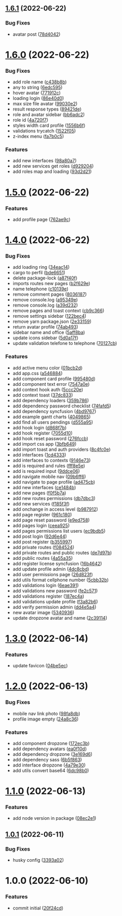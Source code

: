 ## [1.6.1](https://github.com/iksolution/origem-ppm-ui/compare/v1.6.0...v1.6.1) (2022-06-22)


### Bug Fixes

* avatar post ([78d4042](https://github.com/iksolution/origem-ppm-ui/commit/78d40424280de6de726f01353faeb1080e4f14fe))

# [1.6.0](https://github.com/iksolution/origem-ppm-ui/compare/v1.5.0...v1.6.0) (2022-06-22)


### Bug Fixes

* add role name ([c438b8b](https://github.com/iksolution/origem-ppm-ui/commit/c438b8b257ec2deb51d09086f3ebe15b35ab6ae9))
* any to string ([6edc595](https://github.com/iksolution/origem-ppm-ui/commit/6edc5957a2af273804b01655e3de1be089093a49))
* hover avatar ([771912c](https://github.com/iksolution/origem-ppm-ui/commit/771912c6fd403dda84a25d57b1355cb6383972ce))
* loading login ([86e40d0](https://github.com/iksolution/origem-ppm-ui/commit/86e40d0972e3d8de51c3b7f2f8b148a0125353b1))
* max size file avatar ([99030e2](https://github.com/iksolution/origem-ppm-ui/commit/99030e278a6f41ef4860d30f8291ad28cef0545f))
* result response types ([89421de](https://github.com/iksolution/origem-ppm-ui/commit/89421de9526853f799a13b8f6d1c9e49729ab369))
* role and avatar sidebar ([bb6adc2](https://github.com/iksolution/origem-ppm-ui/commit/bb6adc21db133b69b08671aa43fd7c62427e3abf))
* role id ([4a720f7](https://github.com/iksolution/origem-ppm-ui/commit/4a720f7959d5f3b2f25fdd0ee6cb0eaf33f5564d))
* styles width card profile ([1556b6f](https://github.com/iksolution/origem-ppm-ui/commit/1556b6f68c56f8c115198656324eda2ceef8c0c4))
* validations trycatch ([1522f05](https://github.com/iksolution/origem-ppm-ui/commit/1522f0555780411bf4fa56076992d714dc0721df))
* z-index menu ([fa7b0c5](https://github.com/iksolution/origem-ppm-ui/commit/fa7b0c52421075809e23e342c23fdf256b251e87))


### Features

* add new interfaces ([98a80a7](https://github.com/iksolution/origem-ppm-ui/commit/98a80a7d97dea05f73fd350f827ad380b700b6d2))
* add new services get roles ([d929204](https://github.com/iksolution/origem-ppm-ui/commit/d929204eb45dc49e444564d9340507434a5063cd))
* add roles map and loading ([93d2d21](https://github.com/iksolution/origem-ppm-ui/commit/93d2d21a380bf85bae5b6b5ecccc21f94e506e5e))

# [1.5.0](https://github.com/iksolution/origem-ppm-ui/compare/v1.4.0...v1.5.0) (2022-06-22)


### Features

* add profile page ([762ae9c](https://github.com/iksolution/origem-ppm-ui/commit/762ae9c4da1d0a22ab360e9f01020c6450861a7d))

# [1.4.0](https://github.com/iksolution/origem-ppm-ui/compare/v1.3.0...v1.4.0) (2022-06-22)


### Bug Fixes

* add loading ring ([34eac14](https://github.com/iksolution/origem-ppm-ui/commit/34eac142cbd5f71b1ac5e35cb65caa9a193f7d93))
* cargo to perfil ([bde6651](https://github.com/iksolution/origem-ppm-ui/commit/bde6651af6cde4f63108f33f9ff0a5e268b386f6))
* delete package-lock ([a87f40f](https://github.com/iksolution/origem-ppm-ui/commit/a87f40f8ebaff5db547e0b889bf0954c7d99c1a1))
* imports routes new pages ([b2f629e](https://github.com/iksolution/origem-ppm-ui/commit/b2f629ea7c639242398eba9c32032a14307d26e5))
* name telephone ([c10139e](https://github.com/iksolution/origem-ppm-ui/commit/c10139e134da1fd13e354f0b741ad70af87c5b0e))
* remove comment pages ([8036187](https://github.com/iksolution/origem-ppm-ui/commit/8036187a458e7cfeea4bf5afde6477fdb3f2edab))
* remove console.log ([a95349e](https://github.com/iksolution/origem-ppm-ui/commit/a95349e28a89b85ae6ea85b3d0ff6fda946eb921))
* remove console.log ([a39d232](https://github.com/iksolution/origem-ppm-ui/commit/a39d23280d362f7295e3fe72115c37b65761a633))
* remove pages and toast context ([cb9c366](https://github.com/iksolution/origem-ppm-ui/commit/cb9c3664449e0395603a04f96bad8ab1ed4fa752))
* remove settings sidebar ([122bec4](https://github.com/iksolution/origem-ppm-ui/commit/122bec4faf68bc68193a2896feefdad3c4961317))
* remove yarn package.json ([2e33159](https://github.com/iksolution/origem-ppm-ui/commit/2e33159d7139fe648c38c481f3fdf5bec01aeba6))
* return avatar profile ([74ab493](https://github.com/iksolution/origem-ppm-ui/commit/74ab493aca8024e1f17b54d3319c7b184c047d4d))
* sidebar name and office ([5aff8ba](https://github.com/iksolution/origem-ppm-ui/commit/5aff8ba2cd2816edd54af29bfabec8a552e59b44))
* update icons sidebar ([5d0a17f](https://github.com/iksolution/origem-ppm-ui/commit/5d0a17f0d5bf336184accd64ab307983fb2c0c13))
* update validation telefone to telephone ([70127cb](https://github.com/iksolution/origem-ppm-ui/commit/70127cb27849d405164dc68309b3c7314dc5c2d7))


### Features

* add active menu color ([01bcb2d](https://github.com/iksolution/origem-ppm-ui/commit/01bcb2dad217f51f8534dc40984d4c4129cda9d3))
* add app.css ([a546884](https://github.com/iksolution/origem-ppm-ui/commit/a546884626da7fe503a93fe8f21df5e99988778b))
* add component card profile ([995480d](https://github.com/iksolution/origem-ppm-ui/commit/995480db58ecf104f43639e13ee7227d7ff1ca41))
* add component text error ([7547a0e](https://github.com/iksolution/origem-ppm-ui/commit/7547a0e52b6d56800a5916dee8183f17d13cd421))
* add context hook auth ([5ccc20e](https://github.com/iksolution/origem-ppm-ui/commit/5ccc20ebabe9672f1626c6676046cf3b7a13bc13))
* add context toast ([37dc833](https://github.com/iksolution/origem-ppm-ui/commit/37dc8337f8865e658b5e89dd5a18022a9832ed70))
* add dependency loaders ([359b786](https://github.com/iksolution/origem-ppm-ui/commit/359b786bace16ae94c2416087f6013a6a08b8240))
* add dependency password checklist ([74fafd5](https://github.com/iksolution/origem-ppm-ui/commit/74fafd5ceb7f9d3260020b6382bf38046ed9e6d6))
* add dependency syncfusion ([4bd9767](https://github.com/iksolution/origem-ppm-ui/commit/4bd9767a41f0b2d75abf64bd60ae93b762753701))
* add example gantt charts ([4049865](https://github.com/iksolution/origem-ppm-ui/commit/4049865eebb60a3632b2e73788d4da3cb698a91f))
* add find all users pendings ([d555a95](https://github.com/iksolution/origem-ppm-ui/commit/d555a956f9e361c2b62756aae436ea06a33cb4cc))
* add hook login ([d868f7b](https://github.com/iksolution/origem-ppm-ui/commit/d868f7b716dabd156b37dabd7fb503910bcd70a2))
* add hook register ([7055d10](https://github.com/iksolution/origem-ppm-ui/commit/7055d10219d6f08977b254dc36904d80cbd0f0b0))
* add hook reset password ([276fccb](https://github.com/iksolution/origem-ppm-ui/commit/276fccbd022132cac26354f9660606e4f3817476))
* add import css app ([3bfb649](https://github.com/iksolution/origem-ppm-ui/commit/3bfb6490f874a48b45ef8604925e7cc15765d635))
* add import toast and auth providers ([8c4fc0e](https://github.com/iksolution/origem-ppm-ui/commit/8c4fc0efb634b94733a29833abc4199c855e4399))
* add interfaces ([1cd4333](https://github.com/iksolution/origem-ppm-ui/commit/1cd43339950030748e0bb458d7ae505ff76ad932))
* add interfaces to contexts ([9146e73](https://github.com/iksolution/origem-ppm-ui/commit/9146e732e653c820f98f1271b2509f7451f5a0d0))
* add is required and rules ([fff8e5e](https://github.com/iksolution/origem-ppm-ui/commit/fff8e5ee0c208f31a5d618712dd2922ef13ee067))
* add is required input ([9ddce06](https://github.com/iksolution/origem-ppm-ui/commit/9ddce06ad29a9f829d5f87a453bbf51bf0fbc747))
* add navigate mobile nav ([09b6ff6](https://github.com/iksolution/origem-ppm-ui/commit/09b6ff6a3e8cab8dc8dce32b693d78be34da8530))
* add navigate to page profile ([ad475cb](https://github.com/iksolution/origem-ppm-ui/commit/ad475cb7bc6c00ee931082093f69c383f4731262))
* add new interfaces ([ce1484b](https://github.com/iksolution/origem-ppm-ui/commit/ce1484bc58c956b1fea53746a6ac3134211e3d66))
* add new pages ([f0f5b7a](https://github.com/iksolution/origem-ppm-ui/commit/f0f5b7a9d14c3f0a793b139723dd44132a8029c2))
* add new routes permissions ([db7dbc3](https://github.com/iksolution/origem-ppm-ui/commit/db7dbc3ef305ca916f681ea8d6a7ae4e76d4ece0))
* add new services ([f185f3f](https://github.com/iksolution/origem-ppm-ui/commit/f185f3f43b691aed94d82c099dcb0625ee1672f2))
* add onchange in access level ([b987912](https://github.com/iksolution/origem-ppm-ui/commit/b987912d1a55619070aff686de9cb4305e38d8fd))
* add page register ([961c180](https://github.com/iksolution/origem-ppm-ui/commit/961c180808a96ec4bd423a8021ad0da0b24b0073))
* add page reset password ([e9ed758](https://github.com/iksolution/origem-ppm-ui/commit/e9ed7587af9f8226098eae3b4cb12798ba462f50))
* add pages login ([ceea925](https://github.com/iksolution/origem-ppm-ui/commit/ceea92547fe598de046641ec1c5fa80837c09643))
* add pages permissions list users ([ec9bdb5](https://github.com/iksolution/origem-ppm-ui/commit/ec9bdb51a76df58444a11599a50769aad0ec3fe9))
* add post login ([92d6e44](https://github.com/iksolution/origem-ppm-ui/commit/92d6e4425485ede03f76f3f0d42e366ad07c3212))
* add post register ([b355997](https://github.com/iksolution/origem-ppm-ui/commit/b355997f9599ed2d71c08b6f7974b08d7b946064))
* add private routes ([f084524](https://github.com/iksolution/origem-ppm-ui/commit/f0845249e1eaab5c5e0ecde47a4037c7be01621a))
* add private routes and public routes ([de7d97b](https://github.com/iksolution/origem-ppm-ui/commit/de7d97bf270a96d5997d2543ac5efb118496407d))
* add public routes ([4a55a35](https://github.com/iksolution/origem-ppm-ui/commit/4a55a353fceec93c5c6400a0c7506fa35c65e6da))
* add register license syncfusion ([16b4642](https://github.com/iksolution/origem-ppm-ui/commit/16b46421676970f7a72a73997b4efcdf4cc3924a))
* add update profile admin ([4dc8cbd](https://github.com/iksolution/origem-ppm-ui/commit/4dc8cbd4d3e9df33c527f4acf1049a6b9aec1f88))
* add user permissions page ([26d823f](https://github.com/iksolution/origem-ppm-ui/commit/26d823f27c3af336bceee4813f311044e81daa3f))
* add utils format cellphone number ([5cbb32b](https://github.com/iksolution/origem-ppm-ui/commit/5cbb32ba5a55e97e2f611f39208fa9d07a3c9198))
* add validations login ([6eae391](https://github.com/iksolution/origem-ppm-ui/commit/6eae3910ce4b5c0b4a88ec1b54db68c8534df197))
* add validations new password ([fe2c571](https://github.com/iksolution/origem-ppm-ui/commit/fe2c57192b0eec3802ff1e11e2a8777cc37158a6))
* add validations register ([187ec4a](https://github.com/iksolution/origem-ppm-ui/commit/187ec4ac6424d36aec2350f31b70bb0a2d57175d))
* add validations update profile ([f3a82b6](https://github.com/iksolution/origem-ppm-ui/commit/f3a82b6df88c51409d26cfc3ea675191bea0485e))
* add verify permission admin ([dd4e5a4](https://github.com/iksolution/origem-ppm-ui/commit/dd4e5a43bc97651b5df45763d06ee2257af1c6fc))
* new avatar image ([5340936](https://github.com/iksolution/origem-ppm-ui/commit/5340936b7e09fb107059fed9760b9aa67fbc9c9d))
* update dropzone avatar and name ([2c39114](https://github.com/iksolution/origem-ppm-ui/commit/2c39114d9dd6ee963bd888766def80ba38f4dba5))

# [1.3.0](https://github.com/iksolution/origem-ppm-ui/compare/v1.2.0...v1.3.0) (2022-06-14)


### Features

* update favicon ([04be5ec](https://github.com/iksolution/origem-ppm-ui/commit/04be5ecfaac128853d1a41c330622558b6541b40))

# [1.2.0](https://github.com/iksolution/origem-ppm-ui/compare/v1.1.0...v1.2.0) (2022-06-13)


### Bug Fixes

* mobile nav link photo ([98fa8db](https://github.com/iksolution/origem-ppm-ui/commit/98fa8db8328c07d0af5e37bd68dd1b23ba6d4990))
* profile image empty ([24a8c36](https://github.com/iksolution/origem-ppm-ui/commit/24a8c36b1b9797d922c56cfedb7240aa692d0ca5))


### Features

* add component dropzone ([172ec3b](https://github.com/iksolution/origem-ppm-ui/commit/172ec3b508e1c97c204a65167b2f0acf9d8f446f))
* add dependency avatars ([ea0f10d](https://github.com/iksolution/origem-ppm-ui/commit/ea0f10d668b898fed40f1428cbfc18b135289de2))
* add dependency dropzone ([3e169d6](https://github.com/iksolution/origem-ppm-ui/commit/3e169d63ed7e0d4adc619ccaed96dbe44c4987ac))
* add dependency sass ([6b5f863](https://github.com/iksolution/origem-ppm-ui/commit/6b5f863548695b1712635f9aff6b9f41af138e8c))
* add interface dropzone ([4a79e30](https://github.com/iksolution/origem-ppm-ui/commit/4a79e30feae609c304a125c1b911d853f4eff18f))
* add utils convert base64 ([6dc98b0](https://github.com/iksolution/origem-ppm-ui/commit/6dc98b09de4626bf795247e7400ff2f62323a5ed))

# [1.1.0](https://github.com/iksolution/origem-ppm-ui/compare/v1.0.1...v1.1.0) (2022-06-13)


### Features

* add node version in package ([08ec2e1](https://github.com/iksolution/origem-ppm-ui/commit/08ec2e180f1325b8875bb561a7bd8aff7ad8e684))

## [1.0.1](https://github.com/iksolution/origem-ppm-ui/compare/v1.0.0...v1.0.1) (2022-06-11)


### Bug Fixes

* husky config ([3393a02](https://github.com/iksolution/origem-ppm-ui/commit/3393a02a18a49458b056adfff65b29fef6fb45f9))

# 1.0.0 (2022-06-10)


### Features

* commit initial ([20f24cd](https://github.com/iksolution/origem-ppm-ui/commit/20f24cdc79aafddaac536e8872257f7c94c7a592))
